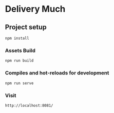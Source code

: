 # Delivery Much

## Project setup
```
npm install
```

### Assets Build
```
npm run build
```

### Compiles and hot-reloads for development
```
npm run serve
```

### Visit
```
http://localhost:8081/
```